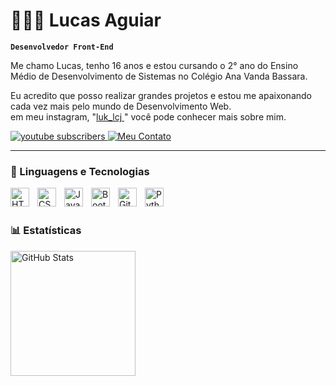 # 👩🏻‍💻 Lucas Aguiar

**`Desenvolvedor Front-End`**

Me chamo Lucas, tenho 16 anos e estou  cursando o 2° ano do Ensino Médio  de Desenvolvimento de Sistemas no Colégio Ana Vanda Bassara.
<br>

 Eu acredito que posso realizar grandes projetos e estou me apaixonando cada vez mais pelo mundo de Desenvolvimento Web. <br> em meu instagram, "[luk_lcj ](https://www.instagram.com/luk_lcj/#)" você pode conhecer mais sobre mim.

<p align="left">
    <a href="https://www.instagram.com/luk_lcj/#">
        <img 
            alt="youtube subscribers" 
            title="segue lá 😜" 
            src="https://custom-icon-badges.demolab.com/badge/-Instagram-red?style=for-the-badge&logo=mention&logoColor=white"
        />

<a href="https://wa.me/5542988346059">
        <img 
            alt="Meu Contato" 
            title="Vizualizações no YouTube" 
            src="https://custom-icon-badges.demolab.com/badge/-42--98834--6059-orange?style=for-the-badge&logo=phone&logoColor=white"
        />
    </a> 
 </p>

---

### 🤖 Linguagens e Tecnologias

<img 
    align="left" 
    alt="HTML"
    title="HTML" 
    width="30px" 
    style="padding-right: 10px;" 
    src="https://cdn.jsdelivr.net/gh/devicons/devicon@latest/icons/html5/html5-original.svg" 
/>
<img 
    align="left" 
    alt="CSS" 
    title="CSS"
    width="30px" 
    style="padding-right: 10px;" 
    src="https://cdn.jsdelivr.net/gh/devicons/devicon@latest/icons/css3/css3-original.svg" 
/>
<img 
    align="left" 
    alt="JavaScript" 
    title="JavaScript"
    width="30px" 
    style="padding-right: 10px;" 
    src="https://cdn.jsdelivr.net/gh/devicons/devicon@latest/icons/javascript/javascript-original.svg" 
/>

<img 
    align="left" 
    alt="Bootstrap"
    title="Bootstrap" 
    width="30px" 
    style="padding-right: 10px;" 
    src="https://cdn.jsdelivr.net/gh/devicons/devicon@latest/icons/bootstrap/bootstrap-original.svg" 
/>



<img 
    align="left" 
    alt="Git" 
    title="Git"
    width="30px" 
    style="padding-right: 10px;" 
    src="https://cdn.jsdelivr.net/gh/devicons/devicon@latest/icons/git/git-original.svg" 
/>
<img 
    align="left" 
    alt="Python" 
    title="Python"
    width="30px" 
    style="padding-right: 10px;" 
    src="https://cdn.jsdelivr.net/gh/devicons/devicon@latest/icons/python/python-original.svg" 
/>

<br/>
<br/>

### 📊 Estatísticas

<p>
  <img 
    align="left" 
    alt="GitHub Stats" 
    height="200" 
    style="padding-right: 10px;" 
    src="https://github-readme-stats.vercel.app/api?username=Lucasstack90&show_icons=true&theme=merko&include_all_commits=true&locale=pt-br" 
  />
</p>

